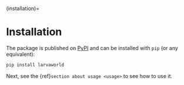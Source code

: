 (installation)=

# Installation

The package is published on [PyPI](https://pypi.org/project/larvaworld/) and can be installed with `pip` (or any equivalent):

```bash
pip install larvaworld
```

Next, see the {ref}`section about usage <usage>` to see how to use it.
